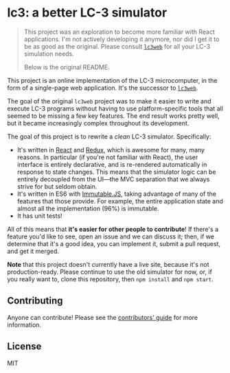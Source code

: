 # lc3: a better LC-3 simulator

> This project was an exploration to become more familiar with React
> applications. I'm not actively developing it anymore, nor did I get it
> to be as good as the original. Please consult [`lc3web`][lc3web] for
> all your LC-3 simulation needs.
>
> Below is the original README.

This project is an online implementation of the LC-3 microcomputer, in the form of a single-page web application. It's the successor to [`lc3web`][lc3web].

[lc3web]: https://github.com/wchargin/lc3web

The goal of the original `lc3web` project was to make it easier to write and execute LC-3 programs without having to use platform-specific tools that all seemed to be missing a few key features. The end result works pretty well, but it became increasingly complex throughout its development.

The goal of this project is to rewrite a *clean* LC-3 simulator. Specifically:
  * It's written in [React](https://facebook.github.io/react/) and [Redux](https://github.com/rackt/redux), which is awesome for many, many reasons.
    In particular (if you're not familiar with React), the user interface is entirely declarative, and is re-rendered automatically in response to state changes.
    This means that the simulator logic can be entirely decoupled from the UI—the MVC separation that we always strive for but seldom obtain.
  * It's written in ES6 with [Immutable.JS](https://facebook.github.io/immutable-js/), taking advantage of many of the features that those provide.
    For example, the entire application state and almost all the implementation (96%) is immutable.
  * It has unit tests!

All of this means that **it's easier for other people to contribute**! If there's a feature you'd like to see, open an issue and we can discuss it; then, if we determine that it's a good idea, you can implement it, submit a pull request, and get it merged.

**Note** that this project doesn't currently have a live site, because it's not production-ready. Please continue to use the old simulator for now, or, if you really want to, clone this repository, then `npm install` and `npm start`.

## Contributing

Anyone can contribute!
Please see the [contributors' guide](CONTRIBUTING.md) for more information.

## License

MIT

